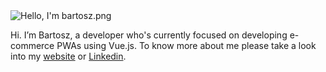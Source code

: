 <img src="https://res.cloudinary.com/pathius/image/upload/v1603810413/Hello_I_m_bartosz_4_f1mffx.png" alt="Hello, I'm bartosz.png">

Hi. I’m Bartosz, a developer who's currently focused on developing e-commerce PWAs using Vue.js. To know more about me please take a look into my [website](https://bartoszurbanski.dev/) or [Linkedin](https://www.linkedin.com/in/bartoszurba%C5%84ski/).
